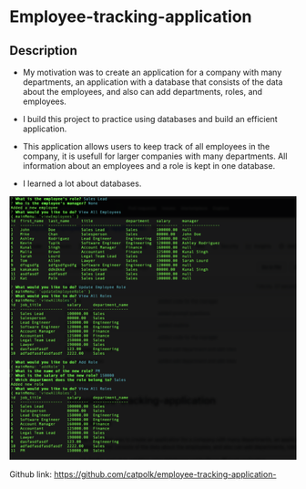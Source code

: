 # Employee-tracking-application

## Description

- My motivation was to create an application for a company with many departments, an application with a database that consists of the data about the employees, and also can add departments, roles, and employees. 

- I build this project to practice using databases and build an efficient application. 

- This application allows users to keep track of all employees in the company, it is usefull for larger companies with many departments. All information about an employees and a role  is kept in one database. 

- I learned a lot about databases. 

![screenshot](./Untitled.png)

Github link: https://github.com/catpolk/employee-tracking-application-

